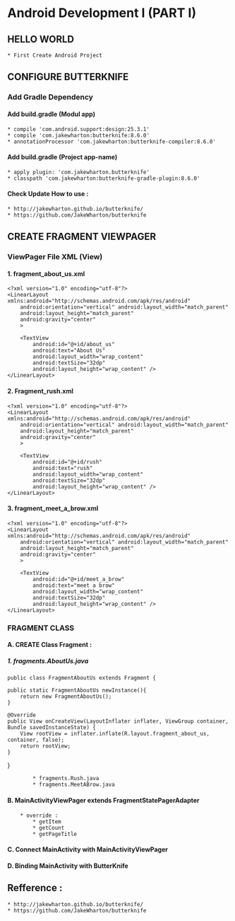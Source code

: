 # Android Development I (PART I) 

## HELLO WORLD 
	* First Create Android Project

## CONFIGURE BUTTERKNIFE
### Add Gradle Dependency 
#### Add build.gradle (Modul app)
	* compile 'com.android.support:design:25.3.1'
	* compile 'com.jakewharton:butterknife:8.6.0'
	* annotationProcessor 'com.jakewharton:butterknife-compiler:8.6.0'
			
#### Add build.gradle (Project app-name)
	* apply plugin: 'com.jakewharton.butterknife'
	* classpath 'com.jakewharton:butterknife-gradle-plugin:8.6.0'
	
#### Check Update How to use :  
	* http://jakewharton.github.io/butterknife/
	* https://github.com/JakeWharton/butterknife
	

## CREATE FRAGMENT VIEWPAGER
### ViewPager File XML (View)
#### 1. fragment_about_us.xml
	<?xml version="1.0" encoding="utf-8"?>
	<LinearLayout xmlns:android="http://schemas.android.com/apk/res/android"
		android:orientation="vertical" android:layout_width="match_parent"
		android:layout_height="match_parent"
		android:gravity="center"
		>

		<TextView
			android:id="@+id/about_us"
			android:text="About Us"
			android:layout_width="wrap_content"
			android:textSize="32dp"
			android:layout_height="wrap_content" />
	</LinearLayout>
	
#### 2. Fragment_rush.xml 
	<?xml version="1.0" encoding="utf-8"?>
	<LinearLayout xmlns:android="http://schemas.android.com/apk/res/android"
		android:orientation="vertical" android:layout_width="match_parent"
		android:layout_height="match_parent"
		android:gravity="center"
		>

		<TextView
			android:id="@+id/rush"
			android:text="rush"
			android:layout_width="wrap_content"
			android:textSize="32dp"
			android:layout_height="wrap_content" />
	</LinearLayout>
	
#### 3. fragment_meet_a_brow.xml
	<?xml version="1.0" encoding="utf-8"?>
	<LinearLayout xmlns:android="http://schemas.android.com/apk/res/android"
		android:orientation="vertical" android:layout_width="match_parent"
		android:layout_height="match_parent"
		android:gravity="center"
		>

		<TextView
			android:id="@+id/meet_a_brow"
			android:text="meet a brow"
			android:layout_width="wrap_content"
			android:textSize="32dp"
			android:layout_height="wrap_content" />
	</LinearLayout>
		
### FRAGMENT CLASS 
#### A. CREATE Class Fragment : 
##### 1. fragments.AboutUs.java
	public class FragmentAboutUs extends Fragment {

    public static FragmentAboutUs newInstance(){
        return new FragmentAboutUs();
    }

    @Override
    public View onCreateView(LayoutInflater inflater, ViewGroup container, Bundle savedInstanceState) {
        View rootView = inflater.inflate(R.layout.fragment_about_us, container, false);
        return rootView;
    }
}

			* fragments.Rush.java
			* fragments.MeetABrow.java
			
#### B. MainActivityViewPager extends FragmentStatePagerAdapter
		* override : 
			* getItem
			* getCount
			* getPageTitle
			
#### C. Connect MainActivity with MainActivityViewPager 
#### D. Binding MainActivity with ButterKnife
	
## Refference : 
	* http://jakewharton.github.io/butterknife/
	* https://github.com/JakeWharton/butterknife
	